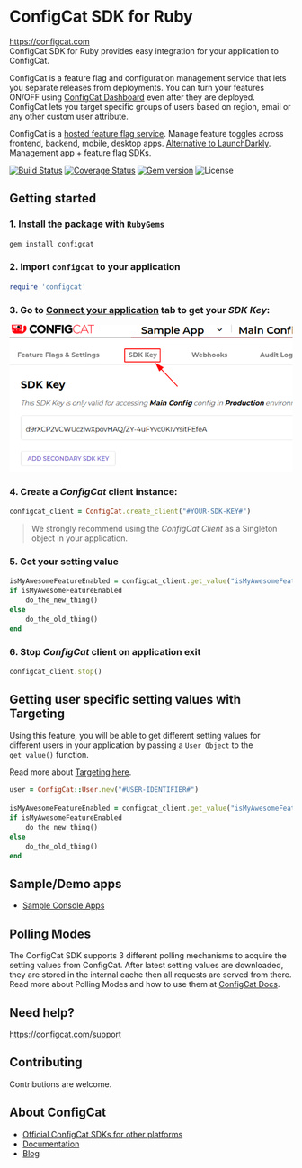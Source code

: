 # ConfigCat SDK for Ruby
https://configcat.com  
ConfigCat SDK for Ruby provides easy integration for your application to ConfigCat.

ConfigCat is a feature flag and configuration management service that lets you separate releases from deployments. You can turn your features ON/OFF using <a href="http://app.configcat.com" target="_blank">ConfigCat Dashboard</a> even after they are deployed. ConfigCat lets you target specific groups of users based on region, email or any other custom user attribute.

ConfigCat is a <a href="https://configcat.com" target="_blank">hosted feature flag service</a>. Manage feature toggles across frontend, backend, mobile, desktop apps. <a href="https://configcat.com" target="_blank">Alternative to LaunchDarkly</a>. Management app + feature flag SDKs.

[![Build Status](https://travis-ci.com/configcat/ruby-sdk.svg?branch=master)](https://travis-ci.com/configcat/ruby-sdk)
[![Coverage Status](https://coveralls.io/repos/github/configcat/ruby-sdk/badge.svg?branch=master)](https://coveralls.io/github/configcat/ruby-sdk?branch=master)
[![Gem version](https://badge.fury.io/rb/configcat.svg)](https://rubygems.org/gems/configcat)
![License](https://img.shields.io/github/license/configcat/ruby-sdk.svg)

## Getting started

### 1. Install the package with `RubyGems`

```bash
gem install configcat
```

### 2. Import `configcat` to your application

```ruby
require 'configcat'
```

### 3. Go to <a href="https://app.configcat.com/sdkkey" target="_blank">Connect your application</a> tab to get your *SDK Key*:
![SDK-KEY](https://raw.githubusercontent.com/ConfigCat/ruby-sdk/master/media/readme01.png  "SDK-KEY")

### 4. Create a *ConfigCat* client instance:

```ruby
configcat_client = ConfigCat.create_client("#YOUR-SDK-KEY#")
```
> We strongly recommend using the *ConfigCat Client* as a Singleton object in your application.

### 5. Get your setting value
```ruby
isMyAwesomeFeatureEnabled = configcat_client.get_value("isMyAwesomeFeatureEnabled", false)
if isMyAwesomeFeatureEnabled
    do_the_new_thing()
else
    do_the_old_thing()
end
```

### 6. Stop *ConfigCat* client on application exit
```ruby
configcat_client.stop()
```

## Getting user specific setting values with Targeting
Using this feature, you will be able to get different setting values for different users in your application by passing a `User Object` to the `get_value()` function.

Read more about [Targeting here](https://configcat.com/docs/advanced/targeting/).
```ruby
user = ConfigCat::User.new("#USER-IDENTIFIER#")

isMyAwesomeFeatureEnabled = configcat_client.get_value("isMyAwesomeFeatureEnabled", false, user)
if isMyAwesomeFeatureEnabled
    do_the_new_thing()
else
    do_the_old_thing()
end
```

## Sample/Demo apps
* [Sample Console Apps](https://github.com/configcat/ruby-sdk/tree/master/samples)

## Polling Modes
The ConfigCat SDK supports 3 different polling mechanisms to acquire the setting values from ConfigCat. After latest setting values are downloaded, they are stored in the internal cache then all requests are served from there. Read more about Polling Modes and how to use them at [ConfigCat Docs](https://configcat.com/docs/sdk-reference/python/).

## Need help?
https://configcat.com/support

## Contributing
Contributions are welcome.

## About ConfigCat
- [Official ConfigCat SDKs for other platforms](https://github.com/configcat)
- [Documentation](https://configcat.com/docs)
- [Blog](https://configcat.com/blog)
